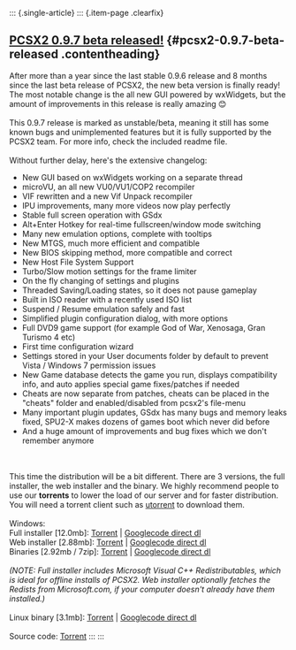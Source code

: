 ::: {.single-article}
::: {.item-page .clearfix}
## [PCSX2 0.9.7 beta released!](/109-pcsx2-0-9-7-beta-released.html) {#pcsx2-0.9.7-beta-released .contentheading}

After more than a year since the last stable 0.9.6 release and 8 months
since the last beta release of PCSX2, the new beta version is finally
ready!\
The most notable change is the all new GUI powered by wxWidgets, but the
amount of improvements in this release is really amazing
😊\
\
This 0.9.7 release is marked as unstable/beta, meaning it still has some
known bugs and unimplemented features but it is fully supported by the
PCSX2 team. For more info, check the included readme file.\
\
Without further delay, here\'s the extensive changelog:

-   New GUI based on wxWidgets working on a separate thread
-   microVU, an all new VU0/VU1/COP2 recompiler
-   VIF rewritten and a new Vif Unpack recompiler
-   IPU improvements, many more videos now play perfectly
-   Stable full screen operation with GSdx
-   Alt+Enter Hotkey for real-time fullscreen/window mode switching
-   Many new emulation options, complete with tooltips
-   New MTGS, much more efficient and compatible
-   New BIOS skipping method, more compatible and correct
-   New Host File System Support
-   Turbo/Slow motion settings for the frame limiter
-   On the fly changing of settings and plugins
-   Threaded Saving/Loading states, so it does not pause gameplay
-   Built in ISO reader with a recently used ISO list
-   Suspend / Resume emulation safely and fast
-   Simplified plugin configuration dialog, with more options
-   Full DVD9 game support (for example God of War, Xenosaga, Gran
    Turismo 4 etc)
-   First time configuration wizard
-   Settings stored in your User documents folder by default to prevent
    Vista / Windows 7 permission issues
-   New Game database detects the game you run, displays compatibility
    info, and auto applies special game fixes/patches if needed
-   Cheats are now separate from patches, cheats can be placed in the
    \"cheats\" folder and enabled/disabled from pcsx2\'s file-menu
-   Many important plugin updates, GSdx has many bugs and memory leaks
    fixed, SPU2-X makes dozens of games boot which never did before
-   And a huge amount of improvements and bug fixes which we don\'t
    remember anymore

\
\
This time the distribution will be a bit different. There are 3
versions, the full installer, the web installer and the binary. We
highly recommend people to use our **torrents** to lower the load of our
server and for faster distribution. You will need a torrent client such
as [utorrent](http://www.utorrent.com) to download them.\
\
Windows:\
Full installer \[12.0mb\]:
[Torrent](http://forums.pcsx2.net/attachment.php?aid=23849) \|
[Googlecode direct
dl](http://pcsx2.googlecode.com/files/pcsx2-r3113-setup.exe)\
Web installer \[2.88mb\]:
[Torrent](http://forums.pcsx2.net/attachment.php?aid=23850) \|
[Googlecode direct
dl](http://pcsx2.googlecode.com/files/pcsx2-r3113-websetup.exe)\
Binaries \[2.92mb / 7zip\]:
[Torrent](http://forums.pcsx2.net/attachment.php?aid=23851) \|
[Googlecode direct
dl](http://pcsx2.googlecode.com/files/PCSX2_0.9.7_%28r3113%29_Binaries.7z)\
\
*(NOTE: Full installer includes Microsoft Visual C++ Redistributables,
which is ideal for offline installs of PCSX2. Web installer optionally
fetches the Redists from Microsoft.com, if your computer doesn\'t
already have them installed.)*\
\
Linux binary \[3.1mb\]:
[Torrent](http://forums.pcsx2.net/attachment.php?aid=23855) \|
[Googlecode direct
dl](http://pcsx2.googlecode.com/files/pcsx2-r3119-linux-bin.tar.gz)\
\
Source code: [Torrent](http://forums.pcsx2.net/attachment.php?aid=23852)
:::
:::
